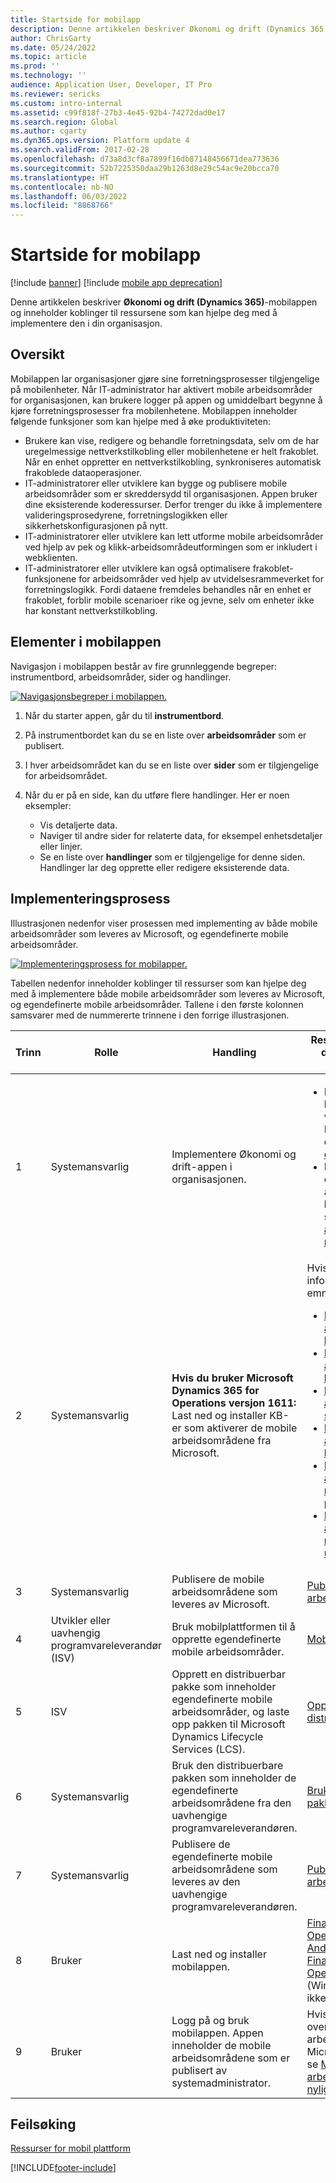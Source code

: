 ```yaml
---
title: Startside for mobilapp
description: Denne artikkelen beskriver Økonomi og drift (Dynamics 365)-mobilappen og inneholder koblinger til ressursene som kan hjelpe deg med å implementere den i din organisasjon.
author: ChrisGarty
ms.date: 05/24/2022
ms.topic: article
ms.prod: ''
ms.technology: ''
audience: Application User, Developer, IT Pro
ms.reviewer: sericks
ms.custom: intro-internal
ms.assetid: c99f818f-27b3-4e45-92b4-74272dad0e17
ms.search.region: Global
ms.author: cgarty
ms.dyn365.ops.version: Platform update 4
ms.search.validFrom: 2017-02-28
ms.openlocfilehash: d73a8d3cf8a7899f16db87148456671dea773636
ms.sourcegitcommit: 52b7225350daa29b1263d8e29c54ac9e20bcca70
ms.translationtype: HT
ms.contentlocale: nb-NO
ms.lasthandoff: 06/03/2022
ms.locfileid: "8868766"
---
```

# <a name="mobile-app-home-page"></a>Startside for mobilapp

[!include [banner](../includes/banner.md)]
[!include [mobile app deprecation](../includes/mobile-app-deprecation-banner.md)]

Denne artikkelen beskriver **Økonomi og drift (Dynamics 365)**-mobilappen og inneholder koblinger til ressursene som kan hjelpe deg med å implementere den i din organisasjon.

## <a name="overview"></a>Oversikt

Mobilappen lar organisasjoner gjøre sine forretningsprosesser tilgjengelige på mobilenheter. Når IT-administrator har aktivert mobile arbeidsområder for organisasjonen, kan brukere logger på appen og umiddelbart begynne å kjøre forretningsprosesser fra mobilenhetene. Mobilappen inneholder følgende funksjoner som kan hjelpe med å øke produktiviteten:

- Brukere kan vise, redigere og behandle forretningsdata, selv om de har uregelmessige nettverkstilkobling eller mobilenhetene er helt frakoblet. Når en enhet oppretter en nettverkstilkobling, synkroniseres automatisk frakoblede dataoperasjoner.
- IT-administratorer eller utviklere kan bygge og publisere mobile arbeidsområder som er skreddersydd til organisasjonen. Appen bruker dine eksisterende koderessurser. Derfor trenger du ikke å implementere valideringsprosedyrene, forretningslogikken eller sikkerhetskonfigurasjonen på nytt.
- IT-administratorer eller utviklere kan lett utforme mobile arbeidsområder ved hjelp av pek og klikk-arbeidsområdeutformingen som er inkludert i webklienten.
- IT-administratorer eller utviklere kan også optimalisere frakoblet-funksjonene for arbeidsområder ved hjelp av utvidelsesrammeverket for forretningslogikk. Fordi dataene fremdeles behandles når en enhet er frakoblet, forblir mobile scenarioer rike og jevne, selv om enheter ikke har konstant nettverkstilkobling.

## <a name="elements-of-the-mobile-app"></a>Elementer i mobilappen
Navigasjon i mobilappen består av fire grunnleggende begreper: instrumentbord, arbeidsområder, sider og handlinger. 

[![Navigasjonsbegreper i mobilappen.](./media/mobilephoneapp1-1024x536.png)](./media/mobilephoneapp1.png)

1. Når du starter appen, går du til **instrumentbord**.
2. På instrumentbordet kan du se en liste over **arbeidsområder** som er publisert.
3. I hver arbeidsområdet kan du se en liste over **sider** som er tilgjengelige for arbeidsområdet.
4. Når du er på en side, kan du utføre flere handlinger. Her er noen eksempler:

    - Vis detaljerte data.
    - Naviger til andre sider for relaterte data, for eksempel enhetsdetaljer eller linjer.
    - Se en liste over **handlinger** som er tilgjengelige for denne siden. Handlinger lar deg opprette eller redigere eksisterende data.

## <a name="implementation-process"></a>Implementeringsprosess
Illustrasjonen nedenfor viser prosessen med implementing av både mobile arbeidsområder som leveres av Microsoft, og egendefinerte mobile arbeidsområder. 

[![Implementeringsprosess for mobilapper.](./media/Mobile-implementation-process-5.png)](./media/Mobile-implementation-process-5.png)

Tabellen nedenfor inneholder koblinger til ressurser som kan hjelpe deg med å implementere både mobile arbeidsområder som leveres av Microsoft, og egendefinerte mobile arbeidsområder. Tallene i den første kolonnen samsvarer med de nummererte trinnene i den forrige illustrasjonen.

<table>
<colgroup>
<col width="25%" />
<col width="25%" />
<col width="25%" />
<col width="25%" />
</colgroup>
<thead>
<tr class="header">
<th>Trinn</th>
<th>Rolle</th>
<th>Handling</th>
<th>Ressurser som hjelper deg med å fullføre handlingen</th>
</tr>
</thead>
<tbody>
<tr class="odd">
<td>1</td>
<td>Systemansvarlig</td>
<td>Implementere Økonomi og drift-appen i organisasjonen.</td>
<td><ul><li>Hvis du ennå ikke har distribuert en versjon av Microsoft Dynamics 365, kan du se <a href="../deployment/deploy-demo-environment.md">Distribuere et demomiljø</a>.</li><li>Hvis du vil se en oversikt over mobile arbeidsområder som kan brukes, kan du se <a href="mobile-workspaces-released.md">Mobile arbeidsområder som nylig er utgitt</a>.</li></ul></td>
</tr>
<tr class="even">
<td>2</td>
<td>Systemansvarlig</td>
<td><strong>Hvis du bruker Microsoft Dynamics 365 for Operations versjon 1611:</strong> Last ned og installer KB-er som aktiverer de mobile arbeidsområdene fra Microsoft.</td>
<td>Hvis du vil ha mer informasjon, se følgende emner:
<ul>

<li><a href="../../../finance/cost-accounting/cost-controlling-mobile-workspace.md">Mobile arbeidsområder for kostnadskontroll</a></li>
<li><a href="../../../supply-chain/inventory/inventory-on-hand-mobile-workspace.md">Mobilt arbeidsområde for lagerbeholdning</a></li>
<li><a href="../../../supply-chain/sales-marketing/sales-orders-mobile-workspace.md">Mobile arbeidsområder for salgsordrer</a></li>
<li><a href="../../../supply-chain/procurement/vendor-collaboration-mobile-workspace.md">Mobilt arbeidsområde for leverandørsamarbeid</a></li>
<li><a href="/dynamics365/project-operations/prod-pma/project-time-entry-mobile-workspace">Mobilt arbeidsområde for registrering av prosjekttid</a></li>
<li><a href="/dynamics365/project-operations/prod-exp/expense-management-mobile-workspace">Mobilt arbeidsområde for reiseregninger og utlegg</a></li>

</ul></td>
</tr>
<tr class="odd">
<td>3</td>
<td>Systemansvarlig</td>
<td>Publisere de mobile arbeidsområdene som leveres av Microsoft.</td>
<td><a href="publish-mobile-workspace.md">Publisere mobile arbeidsområder</a>
</td>
</tr>
<tr class="even">
<td>4</td>
<td>Utvikler eller uavhengig programvareleverandør (ISV)</td>
<td>Bruk mobilplattformen til å opprette egendefinerte mobile arbeidsområder.</td>
<td><a href="platform/mobile-platform-home-page.md">Mobil plattform</a></td>
</tr>
<tr class="odd">
<td>5</td>
<td>ISV</td>
<td>Opprett en distribuerbar pakke som inneholder egendefinerte mobile arbeidsområder, og laste opp pakken til Microsoft Dynamics Lifecycle Services (LCS).</td>
<td><a href="../deployment/create-apply-deployable-package.md">Opprette en distribuerbar pakke</a></td>
</tr>
<tr class="even">
<td>6</td>
<td>Systemansvarlig</td>
<td>Bruk den distribuerbare pakken som inneholder de egendefinerte arbeidsområdene fra den uavhengige programvareleverandøren.</td>
<td><a href="../deployment/apply-deployable-package-system.md">Bruke en distribuerbar pakke</a></td>
</tr>
<tr class="odd">
<td>7</td>
<td>Systemansvarlig</td>
<td>Publisere de egendefinerte mobile arbeidsområdene som leveres av den uavhengige programvareleverandøren.</td>
<td><a href="publish-mobile-workspace.md">Publisere et mobilt arbeidsområde</a></td>
</tr>
<tr class="even">
<td>8</td>
<td>Bruker</td>
<td>Last ned og installer mobilappen.</td>
<td>
<a href="https://go.microsoft.com/fwlink/?linkid=850662">Finance and Operations-app for Android</a><BR/>
<a href="https://go.microsoft.com/fwlink/?linkid=850663">Finance and Operations-app for iOS</a><BR/>
(Windows Phone støttes ikke)
</td>
</tr>
<tr class="odd">
<td>9</td>
<td>Bruker</td>
<td>Logg på og bruk mobilappen. Appen inneholder de mobile arbeidsområdene som er publisert av systemadministrator.</td>
<td>Hvis du vil se en oversikt over mobile arbeidsområder som Microsoft leverer, kan du se <a href="mobile-workspaces-released.md">Mobile arbeidsområder som nylig er utgitt</a>.
</td>
</tr>
</tbody>
</table>

## <a name="troubleshooting"></a>Feilsøking
[Ressurser for mobil plattform](platform/mobile-platform-home-page.md#troubleshooting-the-app)


[!INCLUDE[footer-include](../../../includes/footer-banner.md)]
